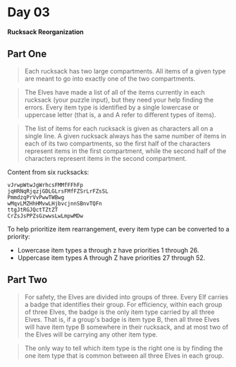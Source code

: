# Day 03

**Rucksack Reorganization**

## Part One

> Each rucksack has two large compartments. All items of a given type are meant to go
> into exactly one of the two compartments.

> The Elves have made a list of all of the items currently in each rucksack (your
> puzzle input), but they need your help finding the errors. Every item type is
> identified by a single lowercase or uppercase letter (that is, a and A refer to
> different types of items).

> The list of items for each rucksack is given as characters all on a single line. A given rucksack always has the same number of items in each of its two compartments, so the first half of the characters represent items in the first compartment, while the second half of the characters represent items in the second compartment.

Content from six rucksacks:

```
vJrwpWtwJgWrhcsFMMfFFhFp
jqHRNqRjqzjGDLGLrsFMfFZSrLrFZsSL
PmmdzqPrVvPwwTWBwg
wMqvLMZHhHMvwLHjbvcjnnSBnvTQFn
ttgJtRGJQctTZtZT
CrZsJsPPZsGzwwsLwLmpwMDw
```

To help prioritize item rearrangement, every item type can be converted to a priority:

* Lowercase item types a through z have priorities 1 through 26.
* Uppercase item types A through Z have priorities 27 through 52.

## Part Two

> For safety, the Elves are divided into groups of three. Every Elf carries a badge
> that identifies their group. For efficiency, within each group of three Elves, the
> badge is the only item type carried by all three Elves. That is, if a group's badge
> is item type B, then all three Elves will have item type B somewhere in their
> rucksack, and at most two of the Elves will be carrying any other item type.

> The only way to tell which item type is the right one is by finding the one item
> type that is common between all three Elves in each group.
